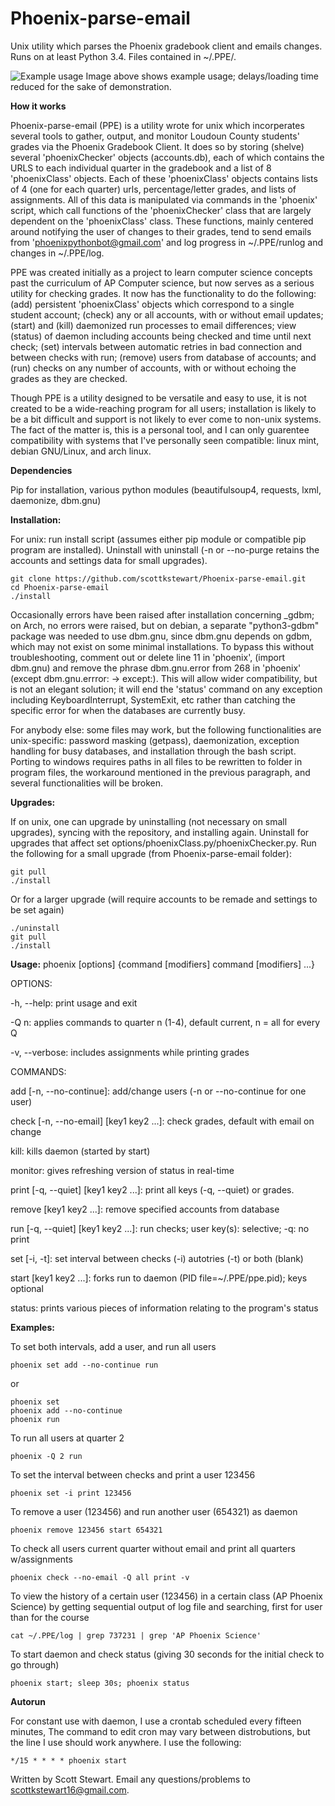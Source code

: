 # Phoenix-parse-email
Unix utility which parses the Phoenix gradebook client and emails changes. Runs on at least Python 3.4. Files contained in ~/.PPE/.

![Example usage](http://i.imgur.com/neM2Kb7.gif)
Image above shows example usage; delays/loading time reduced for the sake of demonstration.

**How it works**

Phoenix-parse-email (PPE) is a utility wrote for unix which incorperates several tools to gather, output, and monitor Loudoun County students' grades via the Phoenix Gradebook Client. It does so by storing (shelve) several 'phoenixChecker' objects (accounts.db), each of which contains the URLS to each individual quarter in the gradebook and a list of 8 'phoenixClass' objects. Each of these 'phoenixClass' objects contains lists of 4 (one for each quarter) urls, percentage/letter grades, and lists of assignments. All of this data is manipulated via commands in the 'phoenix' script, which call functions of the 'phoenixChecker' class that are largely dependent on the 'phoenixClass' class. These functions, mainly centered around notifying the user of changes to their grades, tend to send emails from 'phoenixpythonbot@gmail.com' and log progress in ~/.PPE/runlog and changes in ~/.PPE/log.

PPE was created initially as a project to learn computer science concepts past the curriculum of AP Computer science, but now serves as a serious utility for checking grades. It now has the functionality to do the following: (add) persistent 'phoenixClass' objects which correspond to a single student account; (check) any or all accounts, with or without email updates; (start) and (kill) daemonized run processes to email differences; view (status) of daemon including accounts being checked and time until next check; (set) intervals between automatic retries in bad connection and between checks with run; (remove) users from database of accounts; and (run) checks on any number of accounts, with or without echoing the grades as they are checked.

Though PPE is a utility designed to be versatile and easy to use, it is not created to be a wide-reaching program for all users; installation is likely to be a bit difficult and support is not likely to ever come to non-unix systems. The fact of the matter is, this is a personal tool, and I can only guarentee compatibility with systems that I've personally seen compatible: linux mint, debian GNU/Linux, and arch linux.

**Dependencies**

Pip for installation, various python modules (beautifulsoup4, requests, lxml, daemonize, dbm.gnu)

**Installation:**

For unix: run install script (assumes either pip module or compatible pip program are installed). Uninstall with uninstall (-n or --no-purge retains the accounts and settings data for small upgrades).
```
git clone https://github.com/scottkstewart/Phoenix-parse-email.git
cd Phoenix-parse-email
./install
```
Occasionally errors have been raised after installation concerning _gdbm; on Arch, no errors were raised, but on debian, a separate "python3-gdbm" package was needed to use dbm.gnu, since dbm.gnu depends on gdbm, which may not exist on some minimal installations. To bypass this without troubleshooting, comment out or delete line 11 in 'phoenix', (import dbm.gnu) and remove the phrase dbm.gnu.error from 268 in 'phoenix' (except dbm.gnu.errror: -> except:). This will allow wider compatibility, but is not an elegant solution; it will end the 'status' command on any exception including KeyboardInterrupt, SystemExit, etc rather than catching the specific error for when the databases are currently busy.

For anybody else: some files may work, but the following functionalities are unix-specific: password masking (getpass), daemonization, exception handling for busy databases, and installation through the bash script. Porting to windows requires paths in all files to be rewritten to folder in program files, the workaround mentioned in the previous paragraph, and several functionalities will be broken. 



**Upgrades:**

If on unix, one can upgrade by uninstalling (not necessary on small upgrades), syncing with the repository, and installing again. Uninstall for upgrades that affect set options/phoenixClass.py/phoenixChecker.py. Run the following for a small upgrade (from Phoenix-parse-email folder):
```
git pull
./install
```
Or for a larger upgrade (will require accounts to be remade and settings to be set again)
```
./uninstall
git pull
./install
```


**Usage:**
phoenix [options] {command [modifiers] command [modifiers] ...}

OPTIONS:

-h, --help: print usage and exit

-Q n: applies commands to quarter n (1-4), default current, n = all for every Q

-v, --verbose: includes assignments while printing grades

COMMANDS:

add [-n, --no-continue]: add/change users (-n or --no-continue for one user)

check [-n, --no-email] [key1 key2 ...]: check grades, default with email on change

kill: kills daemon (started by start)

monitor: gives refreshing version of status in real-time

print [-q, --quiet] [key1 key2 ...]: print all keys (-q, --quiet) or grades.

remove [key1 key2 ...]: remove specified accounts from database

run [-q, --quiet] [key1 key2 ...]: run checks; user key(s): selective; -q: no print

set [-i, -t]: set interval between checks (-i) autotries (-t) or both (blank)

start [key1 key2 ...]: forks run to daemon (PID file=~/.PPE/ppe.pid); keys optional

status: prints various pieces of information relating to the program's status


**Examples:**

To set both intervals, add a user, and run all users
```
phoenix set add --no-continue run
```
or
```
phoenix set
phoenix add --no-continue
phoenix run
```

To run all users at quarter 2
```
phoenix -Q 2 run
```

To set the interval between checks and print a user 123456
```
phoenix set -i print 123456
```

To remove a user (123456) and run another user (654321) as daemon
```
phoenix remove 123456 start 654321
```

To check all users current quarter without email and print all quarters w/assignments
```
phoenix check --no-email -Q all print -v
```

To view the history of a certain user (123456) in a certain class (AP Phoenix Science) by getting sequential output of log file and searching, first for user than for the course
```
cat ~/.PPE/log | grep 737231 | grep 'AP Phoenix Science'
```

To start daemon and check status (giving 30 seconds for the initial check to go through)
```
phoenix start; sleep 30s; phoenix status
```
**Autorun**

For constant use with daemon, I use a crontab scheduled every fifteen minutes, The command to edit cron may vary between distrobutions, but the line I use should work anywhere. I use the following:
```
*/15 * * * * phoenix start
```

Written by Scott Stewart. Email any questions/problems to scottkstewart16@gmail.com.
